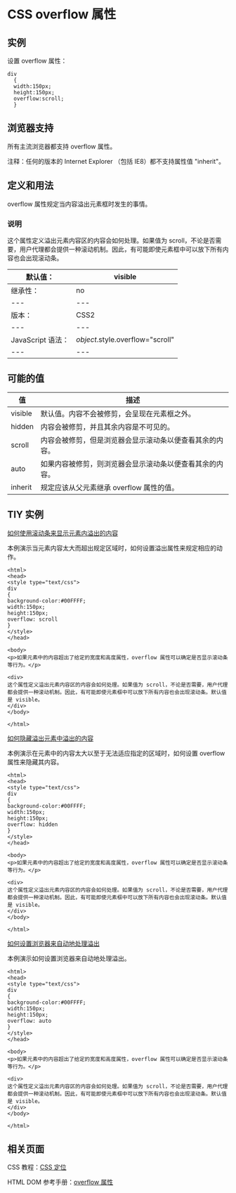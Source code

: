 # CSS overflow 属性



## 实例

设置 overflow 属性：

```
div
  {
  width:150px;
  height:150px;
  overflow:scroll;
  }

```

## 浏览器支持

所有主流浏览器都支持 overflow 属性。

注释：任何的版本的 Internet Explorer （包括 IE8）都不支持属性值 "inherit"。

## 定义和用法

overflow 属性规定当内容溢出元素框时发生的事情。

### 说明

这个属性定义溢出元素内容区的内容会如何处理。如果值为 scroll，不论是否需要，用户代理都会提供一种滚动机制。因此，有可能即使元素框中可以放下所有内容也会出现滚动条。

| 默认值： | visible |
| --- | --- |
| 继承性： | no |
| --- | --- |
| 版本： | CSS2 |
| --- | --- |
| JavaScript 语法： | _object_.style.overflow="scroll" |
| --- | --- |

## 可能的值

| 值 | 描述 |
| --- | --- |
| visible | 默认值。内容不会被修剪，会呈现在元素框之外。 |
| hidden | 内容会被修剪，并且其余内容是不可见的。 |
| scroll | 内容会被修剪，但是浏览器会显示滚动条以便查看其余的内容。 |
| auto | 如果内容被修剪，则浏览器会显示滚动条以便查看其余的内容。 |
| inherit | 规定应该从父元素继承 overflow 属性的值。 |

## TIY 实例

[如何使用滚动条来显示元素内溢出的内容](/tiy/t.asp?f=csse_overflow)

本例演示当元素内容太大而超出规定区域时，如何设置溢出属性来规定相应的动作。

```
<html>
<head>
<style type="text/css">
div 
{
background-color:#00FFFF;
width:150px;
height:150px;
overflow: scroll
}
</style>
</head>

<body>
<p>如果元素中的内容超出了给定的宽度和高度属性，overflow 属性可以确定是否显示滚动条等行为。</p>

<div>
这个属性定义溢出元素内容区的内容会如何处理。如果值为 scroll，不论是否需要，用户代理都会提供一种滚动机制。因此，有可能即使元素框中可以放下所有内容也会出现滚动条。默认值是 visible。
</div>
</body>

</html>

```

[如何隐藏溢出元素中溢出的内容](/tiy/t.asp?f=csse_pos_overflow_hidden)

本例演示在元素中的内容太大以至于无法适应指定的区域时，如何设置 overflow 属性来隐藏其内容。

```
<html>
<head>
<style type="text/css">
div 
{
background-color:#00FFFF;
width:150px;
height:150px;
overflow: hidden
}
</style>
</head>

<body>
<p>如果元素中的内容超出了给定的宽度和高度属性，overflow 属性可以确定是否显示滚动条等行为。</p>

<div>
这个属性定义溢出元素内容区的内容会如何处理。如果值为 scroll，不论是否需要，用户代理都会提供一种滚动机制。因此，有可能即使元素框中可以放下所有内容也会出现滚动条。默认值是 visible。
</div>
</body>

</html>

```

[如何设置浏览器来自动地处理溢出](/tiy/t.asp?f=csse_pos_overflow_auto)

本例演示如何设置浏览器来自动地处理溢出。

```
<html>
<head>
<style type="text/css">
div 
{
background-color:#00FFFF;
width:150px;
height:150px;
overflow: auto
}
</style>
</head>

<body>
<p>如果元素中的内容超出了给定的宽度和高度属性，overflow 属性可以确定是否显示滚动条等行为。</p>

<div>
这个属性定义溢出元素内容区的内容会如何处理。如果值为 scroll，不论是否需要，用户代理都会提供一种滚动机制。因此，有可能即使元素框中可以放下所有内容也会出现滚动条。默认值是 visible。
</div>
</body>

</html>

```

## 相关页面

CSS 教程：[CSS 定位](/css/css_positioning.asp "CSS 定位 (Positioning)")

HTML DOM 参考手册：[overflow 属性](/jsref/prop_style_overflow.asp "HTML DOM overflow 属性")



